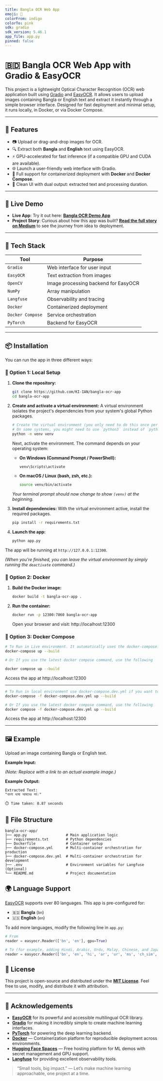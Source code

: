 ```yaml
---
title: Bangla OCR Web App
emoji: 🧠
colorFrom: indigo
colorTo: pink
sdk: gradio
sdk_version: 5.46.1
app_file: app.py
pinned: false
---
```


# 🇧🇩 Bangla OCR Web App with Gradio & EasyOCR

This project is a lightweight Optical Character Recognition (OCR) web application built using [Gradio](https://www.gradio.app/) and [EasyOCR](https://github.com/JaidedAI/EasyOCR). It allows users to upload images containing Bangla or English text and extract it instantly through a simple browser interface. Designed for fast deployment and minimal setup, it runs locally, in Docker, or via Docker Compose.

---

## 🚀 Features

- 📷 Upload or drag-and-drop images for OCR.
- 🔍 Extract both **Bangla** and **English** text using EasyOCR.
- ⚡ GPU-accelerated for fast inference (if a compatible GPU and CUDA are available).
- 🌐 Launch a user-friendly web interface with Gradio.
- 🐳 Full support for containerized deployment with **Docker** and **Docker Compose**.
- 🧼 Clean UI with dual output: extracted text and processing duration.

---

## 🔗 Live Demo

- **Live App**: Try it out here: **[Bangla OCR Demo App](https://huggingface.co/spaces/frkhan/bangla-ocr)**
- **Project Story**: Curious about how this app was built? **[Read the full story on Medium](https://frkhan.medium.com/turning-pages-into-pixels-the-making-of-a-bangla-ocr-app-9022bbffcd60)** to see the journey from idea to deployment.

---

## 🧰 Tech Stack

| Tool             | Purpose                          |
| ---------------- | -------------------------------- |
| `Gradio`         | Web interface for user input     |
| `EasyOCR`        | Text extraction from images      |
| `OpenCV`         | Image processing backend for EasyOCR |
| `NumPy`          | Array manipulation               |
| `Langfuse`       | Observability and tracing        |
| `Docker`         | Containerized deployment         |
| `Docker Compose` | Service orchestration            |
| `PyTorch`        | Backend for EasyOCR              |

---

## 📦 Installation

You can run the app in three different ways:

### 🔧 Option 1: Local Setup

1.  **Clone the repository:**
    ```bash
    git clone https://github.com/KI-IAN/bangla-ocr-app
    cd bangla-ocr-app
    ```

2.  **Create and activate a virtual environment:** A virtual environment isolates the project's dependencies from your system's global Python packages.

    ```bash
    # Create the virtual environment (you only need to do this once per project)
    # On some systems, you might need to use `python3` instead of `python`
    python -m venv venv
    ```

    Next, activate the environment. The command depends on your operating system:

    *   **On Windows (Command Prompt / PowerShell):**
        ```bash
        venv\Scripts\activate
        ```

    *   **On macOS / Linux (bash, zsh, etc.):**
        ```bash
        source venv/bin/activate
        ```
    *Your terminal prompt should now change to show `(venv)` at the beginning.*

3.  **Install dependencies:** With the virtual environment active, install the required packages.
    ```bash
    pip install -r requirements.txt
    ```

4.  **Launch the app:**
    ```bash
    python app.py
    ```

The app will be running at `http://127.0.0.1:12300`.

*(When you're finished, you can leave the virtual environment by simply running the `deactivate` command.)*

### 🐳 Option 2: Docker

1.  **Build the Docker image:**
    ```bash
    docker build -t bangla-ocr-app .
    ```

2.  **Run the container:**
    ```bash
    docker run -p 12300:7860 bangla-ocr-app
    ```
    Open your browser and visit: http://localhost:12300

### 🧱 Option 3: Docker Compose

```bash
# To Run in Live environment. It automatically uses the docker-compose.yml
docker-compose up --build 

# Or If you use the latest docker compose command, use the following

docker compose up --build
```

Access the app at http://localhost:12300

---


```bash
# To Run in local environment use docker-compose.dev.yml if you want to reflect your code changes without rebuilding docker container
docker-compose -f docker-compose.dev.yml up --build

# Or If you use the latest docker compose command, use the following
docker compose -f docker-compose.dev.yml up --build

```

Access the app at http://localhost:12300


---

## 🖼️ Example

Upload an image containing Bangla or English text.

**Example Input:**
  
*(Note: Replace with a link to an actual example image.)*

**Example Output:**
```text
Extracted Text:
"বাংলা ভাষা আমাদের গর্ব।"

⏱️ Time taken: 0.87 seconds
```

## 📁 File Structure

```text
bangla-ocr-app/
├── app.py                  # Main application logic
├── requirements.txt        # Python dependencies
├── Dockerfile              # Container setup
├── docker-compose.yml      # Multi-container orchestration for production
├── docker-compose.dev.yml  # Multi-container orchestration for development
├── .env                    # Environment variables for Langfuse (Optional)
└── README.md               # Project documentation
```

## 🌍 Language Support

[EasyOCR](https://github.com/JaidedAI/EasyOCR#all-supported-languages-in-alphabetical-order) supports over 80 languages. This app is pre-configured for:

- 🇧🇩 **Bangla** (`bn`)
- 🇺🇸 **English** (`en`)

To add more languages, modify the following line in `app.py`:

```python
# From
reader = easyocr.Reader(['bn', 'en'], gpu=True)

# To (for example, adding Hindi, Arabic, Urdu, Malay, Chinese, and Japanese)
reader = easyocr.Reader(['bn', 'en', 'hi', 'ar', 'ur', 'ms', 'ch_sim', 'ja'], gpu=True)
```


## 📜 License

This project is open-source and distributed under the **[MIT License](https://opensource.org/licenses/MIT)**. Feel free to use, modify, and distribute it with attribution.

---

## 🤝 Acknowledgements

- **[EasyOCR](https://github.com/JaidedAI/EasyOCR)** for its powerful and accessible multilingual OCR library.
- **[Gradio](https://www.gradio.app/)** for making it incredibly simple to create machine learning interfaces.
- **[PyTorch](https://pytorch.org/)** for powering the deep learning backend.
- **[Docker](https://www.docker.com)** — Containerization platform for reproducible deployment across environments.
- **[Hugging Face Spaces](https://huggingface.co/spaces)** — Free hosting platform for ML demos with secret management and GPU support.
-   **[Langfuse](https://langfuse.com/)** for providing excellent observability tools.

> “Small tools, big impact.” — Let’s make machine learning approachable, one project at a time.
